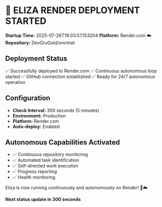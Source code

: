 # 🚀 ELIZA RENDER DEPLOYMENT STARTED
**Startup Time:** 2025-07-26T19:03:57.153204
**Platform:** Render.com ☁️
**Repository:** DevGruGold/xmrtnet

## Deployment Status
✅ Successfully deployed to Render.com
✅ Continuous autonomous loop started
✅ GitHub connection established
✅ Ready for 24/7 autonomous operation

## Configuration
- **Check Interval:** 300 seconds (5 minutes)
- **Environment:** Production
- **Platform:** Render.com
- **Auto-deploy:** Enabled

## Autonomous Capabilities Activated
- ✅ Continuous repository monitoring
- ✅ Automated task identification
- ✅ Self-directed work execution
- ✅ Progress reporting
- ✅ Health monitoring

Eliza is now running continuously and autonomously on Render! 🤖☁️

**Next status update in 300 seconds**
